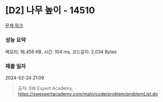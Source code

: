 # [D2] 나무 높이 - 14510 

[문제 링크](https://swexpertacademy.com/main/code/problem/problemDetail.do?contestProbId=AYFofW8qpXYDFAR4) 

### 성능 요약

메모리: 18,456 KB, 시간: 104 ms, 코드길이: 2,034 Bytes

### 제출 일자

2024-02-24 21:09



> 출처: SW Expert Academy, https://swexpertacademy.com/main/code/problem/problemList.do